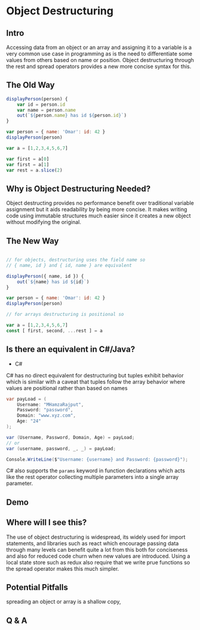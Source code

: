 # Object Destructuring
## Intro
Accessing data from an object or an array and assigning it to a variable is a very common use case in programming as is the need to differentiate some values from others based on name or position. Object destructuring through the rest and spread operators provides a new more concise syntax for this.

## The Old Way
```javascript
displayPerson(person) {
    var id = person.id
    var name = person.name
    out(`${person.name} has id ${person.id}`)
}

var person = { name: 'Omar': id: 42 }
displayPerson(person)

var a = [1,2,3,4,5,6,7]

var first = a[0]
var first = a[1]
var rest = a.slice(2)

```
## Why is Object Destructuring Needed?
Object destructing provides no performance benefit over traditional variable assignment but it aids readability by being more concise. It makes writing code using immutable structures much easier since it creates a new object without modifying the original.

## The New Way
```javascript

// for objects, destructuring uses the field name so
// { name, id } and { id, name } are equivalent

displayPerson({ name, id }) {
    out(`${name} has id ${id}`)
}

var person = { name: 'Omar': id: 42 }
displayPerson(person)

// for arrays destructuring is positional so 

var a = [1,2,3,4,5,6,7]
const [ first, second, ...rest ] = a

```
## Is there an equivalent in C#/Java?
* C# 

C# has no direct equivalent for destructuring but tuples exhibit behavior which is similar with a caveat that tuples follow the array behavior where values are positional rather than based on names

```c#
var payLoad = (
    Username: "MHamzaRajput",
    Password: "password",
    Domain: "www.xyz.com",
    Age: "24" 
);

var (Username, Password, Domain, Age) = payLoad;
// or
var (username, password, _, _) = payLoad;

Console.WriteLine($"Username: {username} and Password: {password}"); 
```

C# also supports the `params` keyword in function declarations which acts like the rest operator collecting multiple parameters into a single array parameter.

## Demo


## Where will I see this?
The use of object destructuring is widespread, its widely used for import statements, and libraries such as react which encourage passing data through many levels can benefit quite a lot from this both for conciseness and also for reduced code churn when new values are introduced. Using a local state store such as redux also require that we write prue functions so the spread operator makes this much simpler.


## Potential Pitfalls
spreading an object or array is a shallow copy, 

## Q & A
